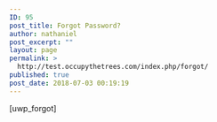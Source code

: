 ```yaml
---
ID: 95
post_title: Forgot Password?
author: nathaniel
post_excerpt: ""
layout: page
permalink: >
  http://test.occupythetrees.com/index.php/forgot/
published: true
post_date: 2018-07-03 00:19:19
---
```

[uwp_forgot]